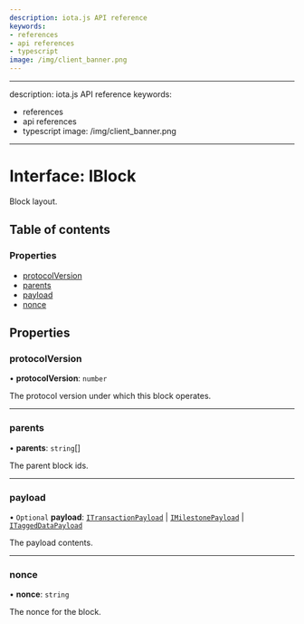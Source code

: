 ```yaml
---
description: iota.js API reference
keywords:
- references
- api references
- typescript
image: /img/client_banner.png
---
```

---
description: iota.js API reference
keywords:
- references
- api references
- typescript
image: /img/client_banner.png
---
# Interface: IBlock

Block layout.

## Table of contents

### Properties

- [protocolVersion](IBlock.md#protocolversion)
- [parents](IBlock.md#parents)
- [payload](IBlock.md#payload)
- [nonce](IBlock.md#nonce)

## Properties

### protocolVersion

• **protocolVersion**: `number`

The protocol version under which this block operates.

___

### parents

• **parents**: `string`[]

The parent block ids.

___

### payload

• `Optional` **payload**: [`ITransactionPayload`](ITransactionPayload.md) \| [`IMilestonePayload`](IMilestonePayload.md) \| [`ITaggedDataPayload`](ITaggedDataPayload.md)

The payload contents.

___

### nonce

• **nonce**: `string`

The nonce for the block.
